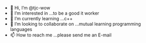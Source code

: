 - 👋 Hi, I’m @tjc-wow
- 👀 I’m interested in ...to be a good it worker
- 🌱 I’m currently learning ...c++
- 💞️ I’m looking to collaborate on ...mutual learning programming languages
- 📫 How to reach me ...please send me an E-mail

<!---
tjc-wow/tjc-wow is a ✨ special ✨ repository because its `README.md` (this file) appears on your GitHub profile.
You can click the Preview link to take a look at your changes.
--->
